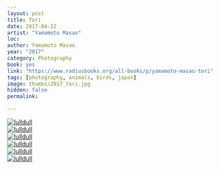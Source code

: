 ```yaml
---
layout: post
title: Tori
date: 2017-04-22
artist: "Yamamoto Masao"
loc: 
author: Yamamoto Masao
year: "2017"
category: Photography
book: yes
link: "https://www.radiusbooks.org/all-books/p/yamamoto-masao-tori"
tags: [photography, animals, birds, japan]
image: thumbs/2017_tori.jpg
hidden: false
permalink:

---
```



<div class="post_image">
	<a href="{{ site.baseurl }}/images/posts/2017_tori/001.jpg" target="_blank">
	<img src="{{ site.baseurl }}/images/posts/2017_tori/001.jpg" alt="lulldull"></a>
</div>

<div class="post_image">
	<a href="{{ site.baseurl }}/images/posts/2017_tori/002.jpg" target="_blank">
	<img src="{{ site.baseurl }}/images/posts/2017_tori/002.jpg" alt="lulldull"></a>
</div>

<div class="post_image">
	<a href="{{ site.baseurl }}/images/posts/2017_tori/003.jpg" target="_blank">
	<img src="{{ site.baseurl }}/images/posts/2017_tori/003.jpg" alt="lulldull"></a>
</div>

<div class="post_image">
	<a href="{{ site.baseurl }}/images/posts/2017_tori/004.jpg" target="_blank">
	<img src="{{ site.baseurl }}/images/posts/2017_tori/004.jpg" alt="lulldull"></a>
</div>

<div class="post_image">
	<a href="{{ site.baseurl }}/images/posts/2017_tori/005.jpg" target="_blank">
	<img src="{{ site.baseurl }}/images/posts/2017_tori/005.jpg" alt="lulldull"></a>
</div>

<div class="post_image">
	<a href="{{ site.baseurl }}/images/posts/2017_tori/006.jpg" target="_blank">
	<img src="{{ site.baseurl }}/images/posts/2017_tori/006.jpg" alt="lulldull"></a>
</div>
